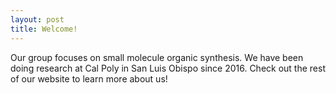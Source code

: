 ```yaml
---
layout: post
title: Welcome!
---
```

Our group focuses on small molecule organic synthesis.  We have been doing research at Cal Poly in San Luis Obispo since 2016.  Check out the rest of our website to learn more about us!
